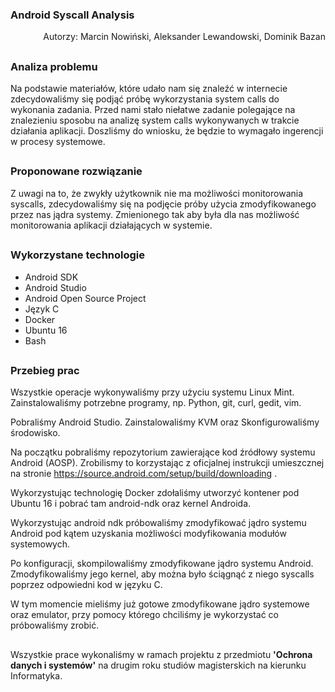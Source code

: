 ### Android Syscall Analysis

<p style="text-align: right">
Autorzy: Marcin Nowiński, Aleksander Lewandowski, Dominik Bazan

##

### Analiza problemu
Na podstawie materiałów, które udało nam się znaleźć w internecie zdecydowaliśmy się podjąć próbę wykorzystania system calls do wykonania zadania. Przed nami stało niełatwe zadanie polegające na znalezieniu sposobu na analizę system calls wykonywanych w trakcie działania aplikacji. Doszliśmy do wniosku, że będzie to wymagało ingerencji w procesy systemowe.

##

### Proponowane rozwiązanie
Z uwagi na to, że zwykły użytkownik nie ma możliwości monitorowania syscalls, zdecydowaliśmy się na podjęcie próby użycia zmodyfikowanego przez nas jądra systemy. Zmienionego tak aby była dla nas możliwość monitorowania aplikacji działających w systemie.

##

### Wykorzystane technologie
* Android SDK
* Android Studio
* Android Open Source Project
* Język C
* Docker
* Ubuntu 16
* Bash

##

### Przebieg prac
Wszystkie operacje wykonywaliśmy przy użyciu systemu Linux Mint.
Zainstalowaliśmy potrzebne programy, np. Python, git, curl, gedit, vim.

Pobraliśmy Android Studio. Zainstalowaliśmy KVM oraz Skonfigurowaliśmy środowisko.

Na początku pobraliśmy repozytorium zawierające kod źródłowy systemu Android
(AOSP). Zrobilismy to korzystając z oficjalnej instrukcji umieszcznej na stronie https://source.android.com/setup/build/downloading .

Wykorzystując technologię Docker zdołaliśmy utworzyć kontener pod Ubuntu 16 i pobrać tam android-ndk oraz kernel Androida. 

Wykorzystując android ndk próbowaliśmy zmodyfikować jądro systemu Android pod kątem uzyskania możliwości modyfikowania modułów systemowych.

Po konfiguracji, skompilowaliśmy zmodyfikowane jądro systemu Android.
Zmodyfikowaliśmy jego kernel, aby można było ściągnąć z niego syscalls poprzez
odpowiedni kod w języku C.

W tym momencie mieliśmy już gotowe zmodyfikowane jądro systemowe oraz emulator, przy pomocy którego chciliśmy je wykorzystać co próbowaliśmy zrobić.

##

Wszystkie prace wykonaliśmy w ramach projektu z przedmiotu <b>'Ochrona danych i systemów'</b> na drugim roku studiów magisterskich na kierunku Informatyka.
